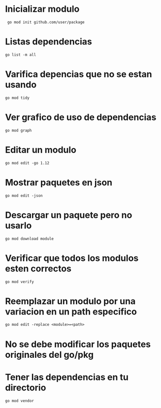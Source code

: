 # Inicializar modulo

```
 go mod init github.com/user/package
```

# Listas dependencias
```
go list -m all
```

# Varifica depencias que no se estan usando
```
go mod tidy 
```

# Ver grafico de uso de dependencias
```
go mod graph
```

# Editar un modulo
```
go mod edit -go 1.12
```

# Mostrar paquetes en json
```
go mod edit -json
```

# Descargar un paquete pero no usarlo
```
go mod download module
```

# Verificar que todos los modulos esten correctos
```
go mod verify
```

# Reemplazar un modulo por una variacion en un path especifico
```
go mod edit -replace <module>=<path>
```
# No se debe modificar los paquetes originales del go/pkg

# Tener las dependencias en tu directorio
```
go mod vendor
```